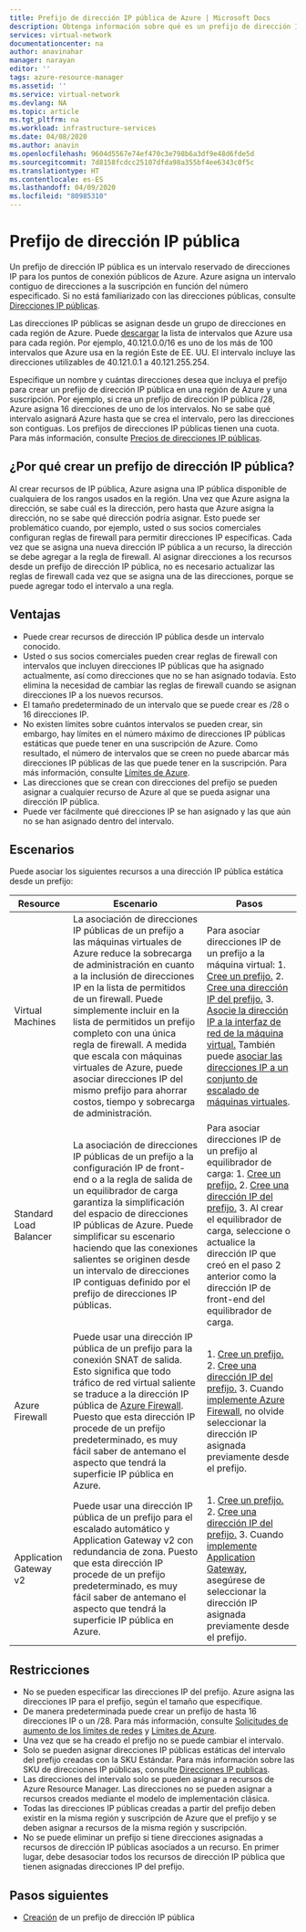 ```yaml
---
title: Prefijo de dirección IP pública de Azure | Microsoft Docs
description: Obtenga información sobre qué es un prefijo de dirección IP pública de Azure y cómo puede ayudarle a asignar direcciones IP públicas predecibles a los recursos.
services: virtual-network
documentationcenter: na
author: anavinahar
manager: narayan
editor: ''
tags: azure-resource-manager
ms.assetid: ''
ms.service: virtual-network
ms.devlang: NA
ms.topic: article
ms.tgt_pltfrm: na
ms.workload: infrastructure-services
ms.date: 04/08/2020
ms.author: anavin
ms.openlocfilehash: 9604d5567e74ef470c3e798b6a3df9e48d6fde5d
ms.sourcegitcommit: 7d8158fcdcc25107dfda98a355bf4ee6343c0f5c
ms.translationtype: HT
ms.contentlocale: es-ES
ms.lasthandoff: 04/09/2020
ms.locfileid: "80985310"
---
```

# <a name="public-ip-address-prefix"></a>Prefijo de dirección IP pública

Un prefijo de dirección IP pública es un intervalo reservado de direcciones IP para los puntos de conexión públicos de Azure. Azure asigna un intervalo contiguo de direcciones a la suscripción en función del número especificado. Si no está familiarizado con las direcciones públicas, consulte [Direcciones IP públicas](virtual-network-ip-addresses-overview-arm.md#public-ip-addresses).

Las direcciones IP públicas se asignan desde un grupo de direcciones en cada región de Azure. Puede [descargar](https://www.microsoft.com/download/details.aspx?id=56519) la lista de intervalos que Azure usa para cada región. Por ejemplo, 40.121.0.0/16 es uno de los más de 100 intervalos que Azure usa en la región Este de EE. UU. El intervalo incluye las direcciones utilizables de 40.121.0.1 a 40.121.255.254.

Especifique un nombre y cuántas direcciones desea que incluya el prefijo para crear un prefijo de dirección IP pública en una región de Azure y una suscripción. Por ejemplo, si crea un prefijo de dirección IP pública /28, Azure asigna 16 direcciones de uno de los intervalos. No se sabe qué intervalo asignará Azure hasta que se crea el intervalo, pero las direcciones son contiguas. Los prefijos de direcciones IP públicas tienen una cuota. Para más información, consulte [Precios de direcciones IP públicas](https://azure.microsoft.com/pricing/details/ip-addresses).

## <a name="why-create-a-public-ip-address-prefix"></a>¿Por qué crear un prefijo de dirección IP pública?

Al crear recursos de IP pública, Azure asigna una IP pública disponible de cualquiera de los rangos usados en la región. Una vez que Azure asigna la dirección, se sabe cuál es la dirección, pero hasta que Azure asigna la dirección, no se sabe qué dirección podría asignar. Esto puede ser problemático cuando, por ejemplo, usted o sus socios comerciales configuran reglas de firewall para permitir direcciones IP específicas. Cada vez que se asigna una nueva dirección IP pública a un recurso, la dirección se debe agregar a la regla de firewall. Al asignar direcciones a los recursos desde un prefijo de dirección IP pública, no es necesario actualizar las reglas de firewall cada vez que se asigna una de las direcciones, porque se puede agregar todo el intervalo a una regla.

## <a name="benefits"></a>Ventajas

- Puede crear recursos de dirección IP pública desde un intervalo conocido.
- Usted o sus socios comerciales pueden crear reglas de firewall con intervalos que incluyen direcciones IP públicas que ha asignado actualmente, así como direcciones que no se han asignado todavía. Esto elimina la necesidad de cambiar las reglas de firewall cuando se asignan direcciones IP a los nuevos recursos.
- El tamaño predeterminado de un intervalo que se puede crear es /28 o 16 direcciones IP.
- No existen límites sobre cuántos intervalos se pueden crear, sin embargo, hay límites en el número máximo de direcciones IP públicas estáticas que puede tener en una suscripción de Azure. Como resultado, el número de intervalos que se creen no puede abarcar más direcciones IP públicas de las que puede tener en la suscripción. Para más información, consulte [Límites de Azure](../azure-resource-manager/management/azure-subscription-service-limits.md?toc=%2fazure%2fvirtual-network%2ftoc.json#azure-resource-manager-virtual-networking-limits).
- Las direcciones que se crean con direcciones del prefijo se pueden asignar a cualquier recurso de Azure al que se pueda asignar una dirección IP pública.
- Puede ver fácilmente qué direcciones IP se han asignado y las que aún no se han asignado dentro del intervalo.

## <a name="scenarios"></a>Escenarios
Puede asociar los siguientes recursos a una dirección IP pública estática desde un prefijo:

|Resource|Escenario|Pasos|
|---|---|---|
|Virtual Machines| La asociación de direcciones IP públicas de un prefijo a las máquinas virtuales de Azure reduce la sobrecarga de administración en cuanto a la inclusión de direcciones IP en la lista de permitidos de un firewall. Puede simplemente incluir en la lista de permitidos un prefijo completo con una única regla de firewall. A medida que escala con máquinas virtuales de Azure, puede asociar direcciones IP del mismo prefijo para ahorrar costos, tiempo y sobrecarga de administración.| Para asociar direcciones IP de un prefijo a la máquina virtual: 1. [Cree un prefijo.](manage-public-ip-address-prefix.md) 2. [Cree una dirección IP del prefijo.](manage-public-ip-address-prefix.md) 3. [Asocie la dirección IP a la interfaz de red de la máquina virtual.](virtual-network-network-interface-addresses.md#add-ip-addresses) También puede [asociar las direcciones IP a un conjunto de escalado de máquinas virtuales](https://azure.microsoft.com/resources/templates/101-vmms-with-public-ip-prefix/).
| Standard Load Balancer | La asociación de direcciones IP públicas de un prefijo a la configuración IP de front-end o a la regla de salida de un equilibrador de carga garantiza la simplificación del espacio de direcciones IP públicas de Azure. Puede simplificar su escenario haciendo que las conexiones salientes se originen desde un intervalo de direcciones IP contiguas definido por el prefijo de direcciones IP públicas. | Para asociar direcciones IP de un prefijo al equilibrador de carga: 1. [Cree un prefijo.](manage-public-ip-address-prefix.md) 2. [Cree una dirección IP del prefijo.](manage-public-ip-address-prefix.md) 3. Al crear el equilibrador de carga, seleccione o actualice la dirección IP que creó en el paso 2 anterior como la dirección IP de front-end del equilibrador de carga. |
| Azure Firewall | Puede usar una dirección IP pública de un prefijo para la conexión SNAT de salida. Esto significa que todo tráfico de red virtual saliente se traduce a la dirección IP pública de [Azure Firewall](../firewall/overview.md?toc=%2fazure%2fvirtual-network%2ftoc.json). Puesto que esta dirección IP procede de un prefijo predeterminado, es muy fácil saber de antemano el aspecto que tendrá la superficie IP pública en Azure. | 1. [Cree un prefijo.](manage-public-ip-address-prefix.md) 2. [Cree una dirección IP del prefijo.](manage-public-ip-address-prefix.md) 3. Cuando [implemente Azure Firewall](../firewall/tutorial-firewall-deploy-portal.md?toc=%2fazure%2fvirtual-network%2ftoc.json#deploy-the-firewall), no olvide seleccionar la dirección IP asignada previamente desde el prefijo.|
| Application Gateway v2 | Puede usar una dirección IP pública de un prefijo para el escalado automático y Application Gateway v2 con redundancia de zona. Puesto que esta dirección IP procede de un prefijo predeterminado, es muy fácil saber de antemano el aspecto que tendrá la superficie IP pública en Azure. | 1. [Cree un prefijo.](manage-public-ip-address-prefix.md) 2. [Cree una dirección IP del prefijo.](manage-public-ip-address-prefix.md) 3. Cuando [implemente Application Gateway](../application-gateway/quick-create-portal.md#create-an-application-gateway), asegúrese de seleccionar la dirección IP asignada previamente desde el prefijo.|

## <a name="constraints"></a>Restricciones

- No se pueden especificar las direcciones IP del prefijo. Azure asigna las direcciones IP para el prefijo, según el tamaño que especifique.
- De manera predeterminada puede crear un prefijo de hasta 16 direcciones IP o un /28. Para más información, consulte [Solicitudes de aumento de los límites de redes](https://docs.microsoft.com/azure/azure-portal/supportability/networking-quota-requests) y [Límites de Azure](../azure-resource-manager/management/azure-subscription-service-limits.md?toc=%2fazure%2fvirtual-network%2ftoc.json#azure-resource-manager-virtual-networking-limits).
- Una vez que se ha creado el prefijo no se puede cambiar el intervalo.
- Solo se pueden asignar direcciones IP públicas estáticas del intervalo del prefijo creadas con la SKU Estándar. Para más información sobre las SKU de direcciones IP públicas, consulte [Direcciones IP publicas](virtual-network-ip-addresses-overview-arm.md#public-ip-addresses).
- Las direcciones del intervalo solo se pueden asignar a recursos de Azure Resource Manager. Las direcciones no se pueden asignar a recursos creados mediante el modelo de implementación clásica.
- Todas las direcciones IP públicas creadas a partir del prefijo deben existir en la misma región y suscripción de Azure que el prefijo y se deben asignar a recursos de la misma región y suscripción.
- No se puede eliminar un prefijo si tiene direcciones asignadas a recursos de dirección IP públicas asociados a un recurso. En primer lugar, debe desasociar todos los recursos de dirección IP pública que tienen asignadas direcciones IP del prefijo.


## <a name="next-steps"></a>Pasos siguientes

- [Creación](manage-public-ip-address-prefix.md) de un prefijo de dirección IP pública
